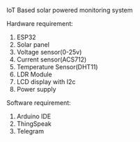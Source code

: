 IoT Based solar powered monitoring system

Hardware requirement:
1. ESP32
2. Solar panel
3. Voltage sensor(0-25v)
4. Current sensor(ACS712)
5. Temperature Sensor(DHT11)
6. LDR Module
7. LCD display with I2c
8. Power supply

Software requirement:
1. Arduino IDE
2. ThingSpeak
3. Telegram
